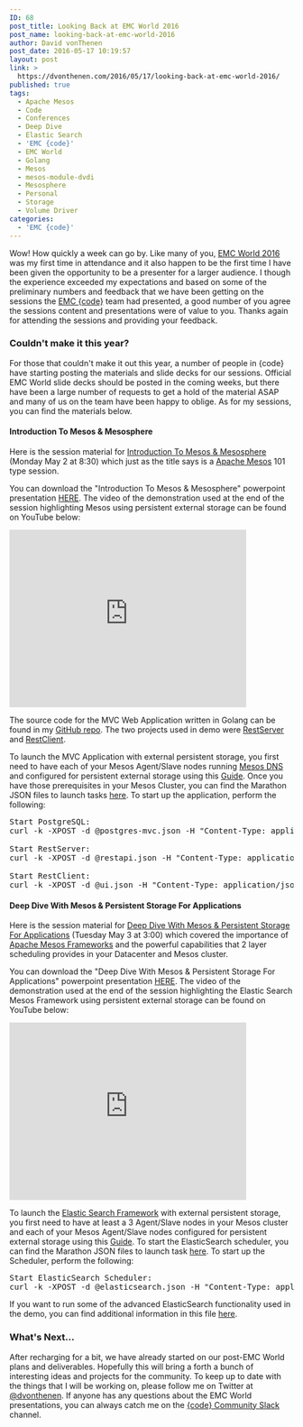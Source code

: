 ```yaml
---
ID: 68
post_title: Looking Back at EMC World 2016
post_name: looking-back-at-emc-world-2016
author: David vonThenen
post_date: 2016-05-17 10:19:57
layout: post
link: >
  https://dvonthenen.com/2016/05/17/looking-back-at-emc-world-2016/
published: true
tags:
  - Apache Mesos
  - Code
  - Conferences
  - Deep Dive
  - Elastic Search
  - 'EMC {code}'
  - EMC World
  - Golang
  - Mesos
  - mesos-module-dvdi
  - Mesosphere
  - Personal
  - Storage
  - Volume Driver
categories:
  - 'EMC {code}'
---
```

<p>Wow! How quickly a week can go by. Like many of you, <a href="http://www.emcworld.com/index.htm">EMC World 2016</a> was my first time in attendance and it also happen to be the first time I have been given the opportunity to be a presenter for a larger audience. I though the experience exceeded my expectations and based on some of the preliminary numbers and feedback that we have been getting on the sessions the <a href="http://emccode.com/">EMC {code}</a> team had presented, a good number of you agree the sessions content and presentations were of value to you. Thanks again for attending the sessions and providing your feedback.</p>

<h3>Couldn't make it this year?</h3>

<p>For those that couldn't make it out this year, a number of people in {code} have starting posting the materials and slide decks for our sessions. Official EMC World slide decks should be posted in the coming weeks, but there have been a large number of requests to get a hold of the material ASAP and many of us on the team have been happy to oblige. As for my sessions, you can find the materials below.</p>

<h4>Introduction To Mesos &amp; Mesosphere</h4>

<p>Here is the session material for <a href="https://www.emcworldonline.com/2016/connect/sessionDetail.ww?SESSION_ID=2714">Introduction To Mesos &amp; Mesosphere</a> (Monday May 2 at 8:30) which just as the title says is a <a href="http://mesos.apache.org/">Apache Mesos</a> 101 type session.</p>

<p>You can download the "Introduction To Mesos &amp; Mesosphere" powerpoint presentation <a href="https://github.com/dvonthenen/proposals/raw/master/2016_EMCW/code.08%20Introduction%20to%20Mesos%20and%20Mesosphere.pptx">HERE</a>. The video of the demonstration used at the end of the session highlighting Mesos using persistent external storage can be found on YouTube below:</p>

<iframe width="420" height="315" src="https://www.youtube.com/embed/W353f2YVK9Y" frameborder="0" allowfullscreen></iframe>

<p>The source code for the MVC Web Application written in Golang can be found in my <a href="https://github.com/dvonthenen/goprojects">GitHub repo</a>. The two projects used in demo were <a href="https://github.com/dvonthenen/goprojects/tree/master/src/restserver">RestServer</a> and <a href="https://github.com/dvonthenen/goprojects/tree/master/src/restclient">RestClient</a>.</p>

<p>To launch the MVC Application with external persistent storage, you first need to have each of your Mesos Agent/Slave nodes running <a href="http://mesosphere.github.io/mesos-dns/">Mesos DNS</a> and configured for persistent external storage using this <a href="http://dvonthenen.com/2016/03/08/mesos-module-dvdi-installation-walkthrough/">Guide</a>. Once you have those prerequisites in your Mesos Cluster, you can find the Marathon JSON files to launch tasks <a href="https://github.com/dvonthenen/junkyard/tree/master/mesos/EMCW2016">here</a>. To start up the application, perform the following:</p>

<pre>Start PostgreSQL:
curl -k -XPOST -d @postgres-mvc.json -H "Content-Type: application/json" YourMarathonIP:8080/v2/apps

Start RestServer:
curl -k -XPOST -d @restapi.json -H "Content-Type: application/json" YourMarathonIP:8080/v2/apps

Start RestClient:
curl -k -XPOST -d @ui.json -H "Content-Type: application/json" YourMarathonIP:8080/v2/apps
</pre>

<h4>Deep Dive With Mesos &amp; Persistent Storage For Applications</h4>

<p>Here is the session material for <a href="https://www.emcworldonline.com/2016/connect/sessionDetail.ww?SESSION_ID=2720">Deep Dive With Mesos &amp; Persistent Storage For Applications</a> (Tuesday May 3 at 3:00) which covered the importance of <a href="http://mesos.apache.org/documentation/latest/frameworks/">Apache Mesos Frameworks</a> and the powerful capabilities that 2 layer scheduling provides in your Datacenter and Mesos cluster.</p>

<p>You can download the "Deep Dive With Mesos &amp; Persistent Storage For Applications" powerpoint presentation <a href="https://github.com/dvonthenen/proposals/raw/master/2016_EMCW/code.14%20Deep%20Dive%20with%20Mesos%20and%20Persistent%20Storage%20for%20Applications.pptx">HERE</a>. The video of the demonstration used at the end of the session highlighting the Elastic Search Mesos Framework using persistent external storage can be found on YouTube below:</p>

<iframe width="420" height="315" src="https://www.youtube.com/embed/UewRlc0ZWZ8" frameborder="0" allowfullscreen></iframe>

<p>To launch the <a href="https://github.com/mesos/elasticsearch">Elastic Search Framework</a> with external persistent storage, you first need to have at least a 3 Agent/Slave nodes in your Mesos cluster and each of your Mesos Agent/Slave nodes configured for persistent external storage using this <a href="http://dvonthenen.com/2016/03/08/mesos-module-dvdi-installation-walkthrough/">Guide</a>. To start the ElasticSearch scheduler, you can find the Marathon JSON files to launch task <a href="https://github.com/dvonthenen/junkyard/tree/master/mesos/EMCW2016">here</a>. To start up the Scheduler, perform the following:</p>

<pre>Start ElasticSearch Scheduler:
curl -k -XPOST -d @elasticsearch.json -H "Content-Type: application/json" YourMarathonIP:8080/v2/apps
</pre>

<p>If you want to run some of the advanced ElasticSearch functionality used in the demo, you can find additional information in this file <a href="https://github.com/dvonthenen/junkyard/blob/master/mesos/EMCW2016/start.txt">here</a>.</p>

<h3>What's Next...</h3>

<p>After recharging for a bit, we have already started on our post-EMC World plans and deliverables. Hopefully this will bring a forth a bunch of interesting ideas and projects for the community. To keep up to date with the things that I will be working on, please follow me on Twitter at <a href="https://twitter.com/dvonthenen">@dvonthenen</a>. If anyone has any questions about the EMC World presentations, you can always catch me on the <a href="https://codecommunity.slack.com/">{code} Community Slack</a> channel.</p>
